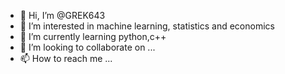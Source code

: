 - 👋 Hi, I’m @GREK643
- 👀 I’m interested in machine learning, statistics and economics
- 🌱 I’m currently learning python,c++
- 💞️ I’m looking to collaborate on ...
- 📫 How to reach me ...

<!---
GREK643/GREK643 is a ✨ special ✨ repository because its `README.md` (this file) appears on your GitHub profile.
You can click the Preview link to take a look at your changes.
--->
